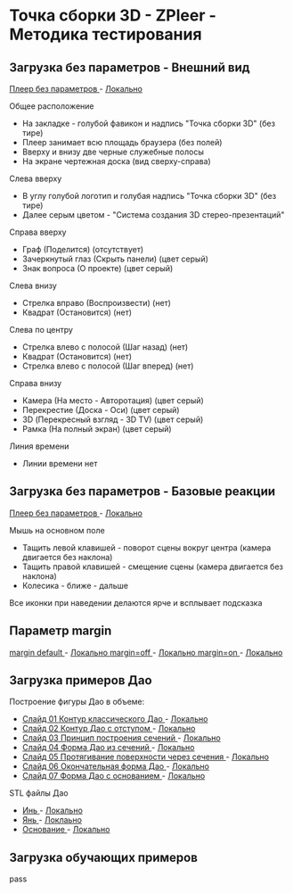 # Точка сборки 3D - ZPleer - Методика тестирования

## Загрузка без параметров - Внешний вид

[ Плеер без параметров ]( http://zpoint.localhost/zpleer/index.html ) - [ Локально ]( https://headfire.github.io/zpoint/zpleer/index.html )

Общее расположение
- На закладке - голубой фавикон и надпись "Точка сборки 3D" (без тире)
- Плеер занимает всю площадь браузера (без полей)
- Вверху и внизу две черные служебные полосы
- На экране чертежная доска (вид сверху-справа)

Слева вверху
- В углу голубой логотип и голубая надпись "Точка сборки 3D" (без тире)
- Далее серым цветом - "Система создания 3D стерео-презентаций"

Справа вверху
- Граф (Поделится) (отсутствует)
- Зачеркнутый глаз (Скрыть панели) (цвет серый)
- Знак вопроса (О проекте)  (цвет серый)

Слева внизу
- Стрелка вправо (Воспроизвести) (нет)
- Квадрат (Остановится) (нет)

Слева по центру
- Стрелка влево с полосой (Шаг назад) (нет)
- Квадрат (Остановится) (нет)
- Стрелка влево с полосой (Шаг вперед) (нет)

Справа внизу
- Камера (На место - Авторотация) (цвет серый)
- Перекрестие (Доска - Оси) (цвет серый)
- 3D (Перекресный взгляд - 3D TV) (цвет серый)
- Рамка (На полный экран) (цвет серый)

Линия времени
- Линии времени нет

## Загрузка без параметров - Базовые реакции

[ Плеер без параметров ]( http://zpoint.localhost/zpleer/index.html ) - [ Локально ]( https://headfire.github.io/zpoint/zpleer/index.html )

Мышь на основном поле
- Тащить левой клавишей - поворот сцены вокруг центра (камера двигается без наклона)
- Тащить правой клавишей - смещение сцены (камера двигается без наклона)
- Колесика - ближе - дальше

Все иконки при наведении делаются ярче и всплывает подсказка

## Параметр margin

[ margin default ]( https://headfire.github.io/zpoint/zpleer/index.html ) - [ Локально ]( http://zpoint.localhost/zpleer/index.html )
[ margin=off ]( https://headfire.github.io/zpoint/zpleer/index.html?margin=off ) - [ Локально ]( http://zpoint.localhost/zpleer/index.html?margin=off )
[ margin=on ]( https://headfire.github.io/zpoint/zpleer/index.html?margin=on ) - [ Локально ]( http://zpoint.localhost/zpleer/index.html?margin=on )

## Загрузка примеров Дао

Построение фигуры Дао в объеме:
- [ Слайд 01 Контур классического Дао ]( https://headfire.github.io/zpoint/zpleer/index.html?paper=dao&slide=slide_01_DaoClassic ) - [ Локально ]( http://zpoint.localhost/zpleer/zpleer/index.html?paper=dao&slide=slide_01_DaoClassic )
- [ Слайд 02 Контур Дао с отступом ]( https://headfire.github.io/zpoint/zpleer/index.html?paper=dao&slide=slide_02_DaoConcept ) - [ Локально ]( http://zpoint.localhost/zpleer/index.html?paper=dao&slide=slide_02_DaoConcept )
- [ Слайд 03 Принцип построения сечений ]( https://headfire.github.io/zpoint/zpleer/index.html?paper=dao&slide=slide_03_DaoSecPrincipe ) - [ Локально ]( http://zpoint.localhost/zpleer/index.html?paper=dao&slide=slide_03_DaoSecPrincipe )
- [ Слайд 04 Форма Дао из сечений ]( https://headfire.github.io/zpoint/zpleer/index.html?paper=dao&slide=slide_04_DaoManySec ) - [ Локально ]( http://zpoint.localhost/zpleer/index.html?paper=dao&slide=slide_04_DaoManySec )
- [ Слайд 05 Протягивание поверхности через сечения ]( https://headfire.github.io/zpoint/zpleer/index.html?paper=dao&slide=slide_05_DaoSkinning ) - [ Локально ]( http://zpoint.localhost/zpleer/index.html?paper=dao&slide=slide_05_DaoSkinning )
- [ Слайд 06 Окончательная форма Дао ]( https://headfire.github.io/zpoint/zpleer/index.html?paper=dao&slide=slide_06_DaoComplete ) - [ Локально ]( http://zpoint.localhost/zpleer/index.html?paper=dao&slide=slide_06_DaoComplete )
- [ Слайд 07 Форма Дао с основанием ]( https://headfire.github.io/zpoint/zpleer/index.html?paper=dao&slide=slide_07_DaoWithCase ) - [ Локально ]( http://zpoint.localhost/zpleer/index.html?paper=dao&slide=slide_07_DaoWithCase )

STL файлы Дао 
- [ Инь ]( https://headfire.github.io/zpoint/zpleer/slides/dao/slide_07_DaoWithCase/exp_001_shape.stl ) - [ Локально ]( http://zpoint.localhost/zpleer/slides/dao/slide_07_DaoWithCase/exp_001_shape.stl )
- [ Янь ]( https://headfire.github.io/zpoint/zpleer/slides/dao/slide_07_DaoWithCase/exp_002_shape.stl ) - [ Локлаьно ]( http://zpoint.localhost/zpleer/slides/dao/slide_07_DaoWithCase/exp_002_shape.stl )
- [ Основание ]( https://headfire.github.io/zpoint/zpleer/slides/dao/slide_07_DaoWithCase/exp_003_shape.stl ) - [ Локально ]( http://zpoint.localhost/zpleer/slides/dao/slide_07_DaoWithCase/exp_003_shape.stl )

## Загрузка обучающих примеров 

pass



